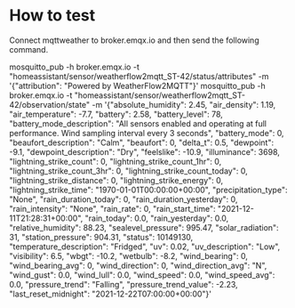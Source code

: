 # How to test

Connect mqttweather to broker.emqx.io and then send the following command.

mosquitto_pub -h broker.emqx.io -t "homeassistant/sensor/weatherflow2mqtt_ST-42/status/attributes" -m '{"attribution": "Powered by WeatherFlow2MQTT"}'
mosquitto_pub -h broker.emqx.io -t "homeassistant/sensor/weatherflow2mqtt_ST-42/observation/state" -m '{"absolute_humidity": 2.45, "air_density": 1.19, "air_temperature": -7.7, "battery": 2.58, "battery_level": 78, "battery_mode_description": "All sensors enabled and operating at full performance. Wind sampling interval every 3 seconds", "battery_mode": 0, "beaufort_description": "Calm", "beaufort": 0, "delta_t": 0.5, "dewpoint": -9.1, "dewpoint_description": "Dry", "feelslike": -10.9, "illuminance": 3698, "lightning_strike_count": 0, "lightning_strike_count_1hr": 0, "lightning_strike_count_3hr": 0, "lightning_strike_count_today": 0, "lightning_strike_distance": 0, "lightning_strike_energy": 0, "lightning_strike_time": "1970-01-01T00:00:00+00:00", "precipitation_type": "None", "rain_duration_today": 0, "rain_duration_yesterday": 0, "rain_intensity": "None", "rain_rate": 0, "rain_start_time": "2021-12-11T21:28:31+00:00", "rain_today": 0.0, "rain_yesterday": 0.0, "relative_humidity": 88.23, "sealevel_pressure": 995.47, "solar_radiation": 31, "station_pressure": 904.31, "status": 10149130, "temperature_description": "Fridged", "uv": 0.02, "uv_description": "Low", "visibility": 6.5, "wbgt": -10.2, "wetbulb": -8.2, "wind_bearing": 0, "wind_bearing_avg": 0, "wind_direction": 0, "wind_direction_avg": "N", "wind_gust": 0.0, "wind_lull": 0.0, "wind_speed": 0.0, "wind_speed_avg": 0.0, "pressure_trend": "Falling", "pressure_trend_value": -2.23, "last_reset_midnight": "2021-12-22T07:00:00+00:00"}'

